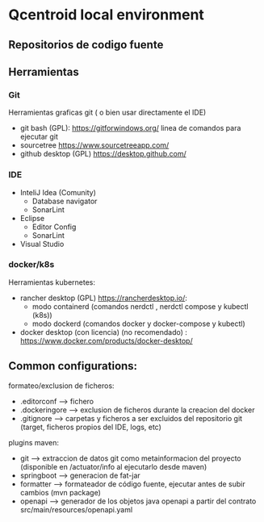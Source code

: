 # Qcentroid local environment

## Repositorios de codigo fuente


## Herramientas

### Git

Herramientas graficas git ( o bien usar directamente el IDE)
* git bash (GPL): https://gitforwindows.org/  linea de comandos para ejecutar git
* sourcetree  https://www.sourcetreeapp.com/
* github desktop (GPL) https://desktop.github.com/


### IDE

* InteliJ Idea (Comunity)
    * Database navigator
    * SonarLint    
* Eclipse
    * Editor Config
    * SonarLint
* Visual Studio

### docker/k8s

Herramientas kubernetes:

* rancher desktop (GPL) https://rancherdesktop.io/:
    * modo containerd (comandos nerdctl , nerdctl compose y kubectl (k8s))
    * modo dockerd (comandos docker y docker-compose y kubectl)
* docker desktop (con licencia) (no recomendado) : https://www.docker.com/products/docker-desktop/


## Common configurations:

formateo/exclusion de ficheros:
* .editorconf --> fichero 
* .dockeringore --> exclusion de ficheros durante la creacion del docker
* .gitignore --> carpetas y ficheros a ser excluidos del repositorio git (target, ficheros propios del IDE, logs, etc)


plugins maven:

* git --> extraccion de datos  git como metainformacion del proyecto (disponible en /actuator/info al ejecutarlo desde maven)
* springboot  --> generacion de fat-jar
* formatter --> formateador de código fuente, ejecutar antes de subir cambios  (mvn package)
* openapi --> generador de los objetos java openapi a partir del contrato src/main/resources/openapi.yaml
